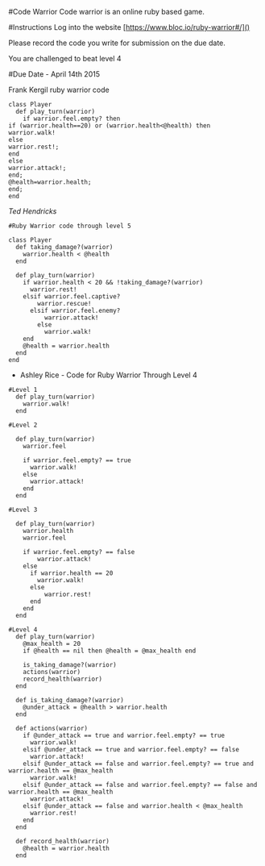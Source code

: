 #Code Warrior
Code warrior is an online ruby based game. 

#Instructions
Log into the website [https://www.bloc.io/ruby-warrior#/]()

Please record the code you write for submission on the due date.

You are challenged to beat level 4

#Due Date - April 14th 2015

Frank Kergil ruby warrior code
```
class Player
  def play_turn(warrior)
    if warrior.feel.empty? then
if (warrior.health==20) or (warrior.health<@health) then
warrior.walk!
else
warrior.rest!;
end 
else
warrior.attack!; 
end;
@health=warrior.health; 
end; 
end
```

*Ted Hendricks*
``` Code
#Ruby Warrior code through level 5

class Player
  def taking_damage?(warrior)
    warrior.health < @health
  end
  
  def play_turn(warrior)
    if warrior.health < 20 && !taking_damage?(warrior)
      warrior.rest!
    elsif warrior.feel.captive?
        warrior.rescue!
      elsif warrior.feel.enemy?
          warrior.attack!
        else
          warrior.walk!
    end
    @health = warrior.health
  end
end
```

- Ashley Rice -
Code for Ruby Warrior Through Level 4
``` 
#Level 1
  def play_turn(warrior)
    warrior.walk!
  end

#Level 2

  def play_turn(warrior)
    warrior.feel
    
    if warrior.feel.empty? == true
      warrior.walk!
    else
      warrior.attack!
    end
  end

#Level 3

  def play_turn(warrior)
    warrior.health  
    warrior.feel
 
    if warrior.feel.empty? == false
        warrior.attack!
    else
      if warrior.health == 20
        warrior.walk!
      else
          warrior.rest!
      end
    end
  end

#Level 4
  def play_turn(warrior)
    @max_health = 20
    if @health == nil then @health = @max_health end
 
    is_taking_damage?(warrior)
    actions(warrior)
    record_health(warrior)
  end
 
  def is_taking_damage?(warrior)
    @under_attack = @health > warrior.health
  end
 
  def actions(warrior)
    if @under_attack == true and warrior.feel.empty? == true
      warrior.walk!
    elsif @under_attack == true and warrior.feel.empty? == false
      warrior.attack!
    elsif @under_attack == false and warrior.feel.empty? == true and warrior.health == @max_health
      warrior.walk!
    elsif @under_attack == false and warrior.feel.empty? == false and warrior.health == @max_health
      warrior.attack!
    elsif @under_attack == false and warrior.health < @max_health
      warrior.rest!
    end
  end
 
  def record_health(warrior)
    @health = warrior.health
  end
  ```
